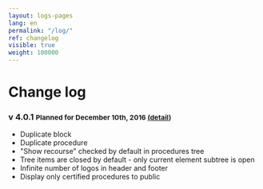 ```yaml
---
layout: logs-pages
lang: en
permalink: "/log/"
ref: changelog
visible: true
weight: 100000
---
```


# Change log

<!--
### v 4.1  <small>Not yet applied [(detail](/log/4.1/))</small>

<ul class="changelog">
	<li class="ch-updated">Results come from the document database</li>
	<li class="ch-updated">Relation between results and requirement is automatic</li>
	<li class="ch-updated">Recourses are treated as contacts</li>
	<li class="ch-removed">No more "Show recourses" on top of the procedures tree</li>
	<li class="ch-removed">No more "This step is subjected to a cost"</li>
	<li class="ch-added">Cost type selector to chose between fixed, % and 'per'</li>
	<li class="ch-added">Adding a variable of a cost directly from the cost settings</li>
	<li class="ch-removed">No more "Upload from FTP" button for uploading medias</li>
	<li class="ch-removed">No more "Description" field for each document</li>
	<li class="ch-removed">No more "Has document attached" checkbox for each document</li>
</ul>
-->

### v 4.0.1  <small>Planned for December 10th, 2016 [(detail](/log/4.0.1/))</small>

<ul class="changelog">
	<li class="ch-added">Duplicate block</li>
	<li class="ch-added">Duplicate procedure</li>
	<li class="ch-updated">"Show recourse" checked by default in procedures tree</li>
	<li class="ch-updated">Tree items are closed by default - only current element subtree is open</li>
	<li class="ch-updated">Infinite number of logos in header and footer</li>
	<li class="ch-added">Display only certified procedures to public</li>
</ul>
